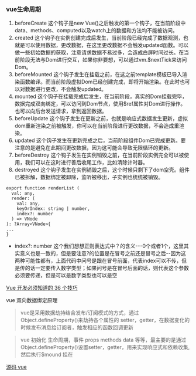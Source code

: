 ### vue生命周期

  1. beforeCreate
  这个钩子是new Vue()之后触发的第一个钩子，在当前阶段中data、methods、computed以及watch上的数据和方法均不能被访问。
  2. created
  这个钩子在实例创建完成后发生，当前阶段已经完成了数据观测，也就是可以使用数据，更改数据，在这里更改数据不会触发updated函数。可以做一些初始数据的获取，注意请求数据不易过多，会造成白屏时间过长。在当前阶段无法与Dom进行交互，如果你非要想，可以通过vm.$nextTick来访问Dom。
  3. beforeMounted
  这个钩子发生在挂载之前，在这之前template模板已导入渲染函数编译。而当前阶段虚拟Dom已经创建完成，即将开始渲染。在此时也可以对数据进行更改，不会触发updated。
  4. mounted
  这个钩子在挂载完成后发生，在当前阶段，真实的Dom挂载完毕，数据完成双向绑定，可以访问到Dom节点，使用$ref属性对Dom进行操作。也可以向后台发送请求，拿到返回数据。
  5. beforeUpdate
  这个钩子发生在更新之前，也就是响应式数据发生更新，虚拟dom重新渲染之前被触发，你可以在当前阶段进行更改数据，不会造成重渲染。
  6. updated
  这个钩子发生在更新完成之后，当前阶段组件Dom已完成更新。要注意的是避免在此期间更改数据，因为这可能会导致无限循环的更新。
  7. beforeDestroy
  这个钩子发生在实例销毁之前，在当前阶段实例完全可以被使用，我们可以在这时进行善后收尾工作，比如清除计时器。
  8. destroyed
  这个钩子发生在实例销毁之后，这个时候只剩下了dom空壳。组件已被拆解，数据绑定被卸除，监听被移出，子实例也统统被销毁。

    export function renderList (
      val: any,
      render: (
        val: any,
        keyOrIndex: string | number,
        index?: number
      ) => VNode
    ): ?Array<VNode>{
    ...
    }

  * index?: number 这个我们想想正则表达式中？的含义---0个或者1个，这里其实意义也是一致的，但是要注意?的位置是在冒号之前还是冒号之后--因为这两种可能性都有，上面代码中问号是跟在冒号前面，代表index可以不传，但是传的话一定要传入数字类型；如果问号是在冒号后面的话，则代表这个参数必须要传递，但是可以是数字类型也可以是空
  
  [Vue 开发必须知道的 36 个技巧](https://juejin.im/post/5d9d386fe51d45784d3f8637)

vue 双向数据绑定原理

> vue是采用数据劫持结合发布/订阅模式的方式，通过 Object.defineProperty()来劫持各个属性的 setter，getter，在数据变化的时候发布消息给订阅者，触发相应的函数回调更新

>vue 初始化  生命周期，事件 props methods data 等等，最主要的是通过Object.defineProperty()设置setter，getter，用来实现响应式和依赖收集,然后执行$mound 挂在

[源码 vue](https://github.com/DMQ/mvvm)